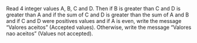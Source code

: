 Read 4 integer values A, B, C and D. Then if B is greater than C and D is greater than A and if the sum 
of C and D is greater than the sum of A and B and if C and D were positives values and if A is even, 
write the message “Valores aceitos” (Accepted values). Otherwise, write the message “Valores nao aceitos” 
(Values not accepted). 